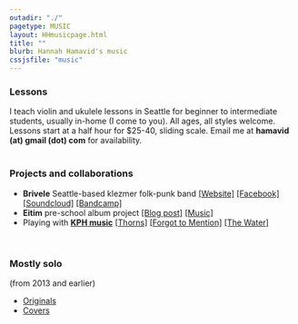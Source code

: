 ```yaml
---
outadir: "./"
pagetype: MUSIC
layout: HHmusicpage.html
title: ""
blurb: Hannah Hamavid's music
cssjsfile: "music"
---
```

</nav>
</header>

<!-- Main content -->
<div class='container' id='sections'>
<h3>Lessons</h3>
<div>
I teach violin and ukulele lessons in Seattle for beginner to intermediate students, usually in-home (I come to you). All ages, all styles welcome. Lessons start at a half hour for $25-40, sliding scale. Email me at <span id="email" class="text-teal" style="font-weight:bold;">hamavid (at) gmail (dot) com</span> for availability. 
</div>
<br>
<h3>Projects and collaborations</h3>
<div>
<ul>
<li><b>Brivele</b> Seattle-based klezmer folk-punk band <a href='https://www.brivele.com/'>[Website]</a> <a href='https://www.facebook.com/brivele'>[Facebook]</a> <a href='https://www.soundcloud.com/brivele'>[Soundcloud]</a> <a href='https://brivele.bandcamp.com'>[Bandcamp]</a></li>
<li><b>Eitim</b> pre-school album project <a href='https://eitimclass.wordpress.com/2017/06/20/ow-eitim-become-song-writers/'>[Blog post]</a> <a href='https://owtunes.bandcamp.com/'>[Music]</a></li>
<li>Playing with <b><a href='https://www.patreon.com/kph'>KPH music</a></b> <a href='https://www.patreon.com/posts/free-post-thorns-9378025'>[Thorns]</a> <a href='https://www.patreon.com/posts/forgot-to-video-7385468'>[Forgot to Mention]</a> <a href='https://www.patreon.com/posts/water-cover-by-6891317'>[The Water]</a></li>
</ul>
</div>
<br>
<h3>Mostly solo</h3>
<span>(from 2013 and earlier)</span>
<div>
<ul>
<li><a href='http://soundcloud.com/hamavid'>Originals</a></li>
<li><a href='http://soundcloud.com/coverspace'>Covers</a></li>
</ul>
</div>


</div>